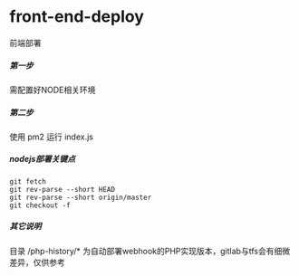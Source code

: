 # front-end-deploy
前端部署

##### 第一步
需配置好NODE相关环境

##### 第二步
使用 pm2 运行 index.js

##### nodejs部署关键点
```
git fetch
git rev-parse --short HEAD
git rev-parse --short origin/master
git checkout -f
```


##### 其它说明
目录 /php-history/* 为自动部署webhook的PHP实现版本，gitlab与tfs会有细微差异，仅供参考
